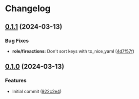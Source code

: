 # Changelog

## [0.1.1](https://github.com/hostinger/ansible-collection-fireactions/compare/v0.1.0...v0.1.1) (2024-03-13)


### Bug Fixes

* **role/fireactions:** Don't sort keys with to_nice_yaml ([4d7f57f](https://github.com/hostinger/ansible-collection-fireactions/commit/4d7f57f88d9c247f015ef5b762ea66675ada90dc))

## [0.1.0](https://github.com/hostinger/ansible-collection-fireactions/compare/v0.0.1...v0.1.0) (2024-03-13)


### Features

* Initial commit ([922c2e4](https://github.com/hostinger/ansible-collection-fireactions/commit/922c2e4f9b26d438d7495c46ae689bed08a0b024))
